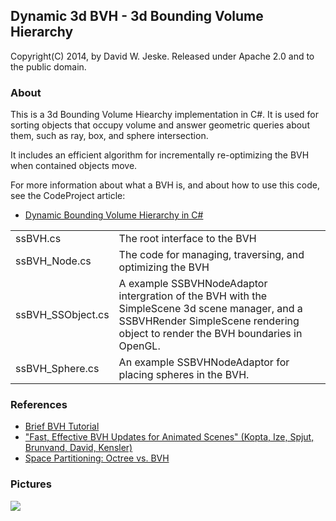 ## Dynamic 3d BVH - 3d Bounding Volume Hierarchy

Copyright(C) 2014, by David W. Jeske. Released under Apache 2.0 and to the public domain.

### About

This is a 3d Bounding Volume Hiearchy implementation in C#. It is used for sorting objects that occupy 
volume and answer geometric queries about them, such as ray, box, and sphere intersection. 

It includes an efficient algorithm for incrementally re-optimizing the BVH when contained objects move. 

For more information about what a BVH is, and about how to use this code, see the CodeProject article:

* [Dynamic Bounding Volume Hierarchy in C#](https://www.codeproject.com/Articles/832957/Dynamic-Bounding-Volume-Hiearchy-in-Csharp)

<table>
<tr>
<td>ssBVH.cs</td>
<td> The root interface to the BVH </td></tr>
<tr>
<td>ssBVH_Node.cs</td>
<td> The code for managing, traversing, and optimizing the BVH </td></tr>
<tr>
<td>ssBVH_SSObject.cs</td>
<td> A example SSBVHNodeAdaptor intergration of the BVH with the SimpleScene 3d scene manager, and a SSBVHRender SimpleScene rendering object to render the BVH boundaries in OpenGL. </td></tr>
<tr>
<td>ssBVH_Sphere.cs</td>
<td> An example SSBVHNodeAdaptor for placing spheres in the BVH.</td></tr>
</table>

### References

* [Brief BVH Tutorial](http://www.3dmuve.com/3dmblog/?p=182)
* ["Fast, Effective BVH Updates for Animated Scenes" (Kopta, Ize, Spjut, Brunvand, David, Kensler)](https://github.com/jeske/SimpleScene/blob/master/SimpleScene/Util/ssBVH/docs/BVH_fast_effective_updates_for_animated_scenes.pdf)
* [Space Partitioning: Octree vs. BVH](http://thomasdiewald.com/blog/?p=1488)

### Pictures

<img src="https://www.codeproject.com/KB/openGL/832957/Screen_Shot_2014-11-15_at_9.42.26_AM.png">
